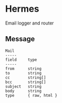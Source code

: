 # Hermes
Email logger and router

## Message

```
Mail
-----
field     type
-----
from      string
to        string
cc        string[]
bcc       string[]
subject   string
body      string
type      { raw, html }
```
